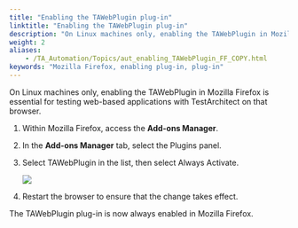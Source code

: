 ```yaml
--- 
title: "Enabling the TAWebPlugin plug-in"
linktitle: "Enabling the TAWebPlugin plug-in"
description: "On Linux machines only, enabling the TAWebPlugin in Mozilla Firefox is essential for testing web-based applications with TestArchitect on that browser."
weight: 2
aliases: 
    - /TA_Automation/Topics/aut_enabling_TAWebPlugin_FF_COPY.html
keywords: "Mozilla Firefox, enabling plug-in, plug-in"
---
```


On Linux machines only, enabling the TAWebPlugin in Mozilla Firefox is essential for testing web-based applications with TestArchitect on that browser.

1.  Within Mozilla Firefox, access the **Add-ons Manager**.

2.  In the **Add-ons Manager** tab, select the Plugins panel.

3.  Select TAWebPlugin in the list, then select Always Activate.

    ![](/images/TA_Automation/Images/ug_taextension_firefox_plugin.png)

4.  Restart the browser to ensure that the change takes effect.


The TAWebPlugin plug-in is now always enabled in Mozilla Firefox.




